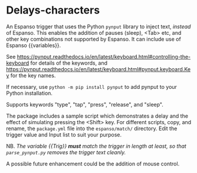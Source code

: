 # Delays-characters

An Espanso trigger that uses the Python `pynput` library to inject text, *instead* of Espanso. This enables the addition of pauses (sleep), \<Tab> etc, and other key combinations not supported by Espanso. It can include use of Espanso {{variables}}. 

See https://pynput.readthedocs.io/en/latest/keyboard.html#controlling-the-keyboard for details of the keywords, and https://pynput.readthedocs.io/en/latest/keyboard.html#pynput.keyboard.Key for the key names.

If necessary, use `python -m pip install pynput` to add pynput to your Python installation.

Supports keywords "type", "tap", "press", "release", and "sleep".

The package includes a sample script which demonstrates a delay and the effect of simulating pressing the \<Shift> key. For different scripts, copy, and rename, the `package.yml` file into the `espanso/match/` directory. Edit the trigger value and Input list to suit your purpose.

NB. *The variable {{Trig}} **must** match the trigger in length at least, so that `parse_pynput.py` removes the trigger text cleanly.*

A possible future enhancement could be the addition of mouse control.
